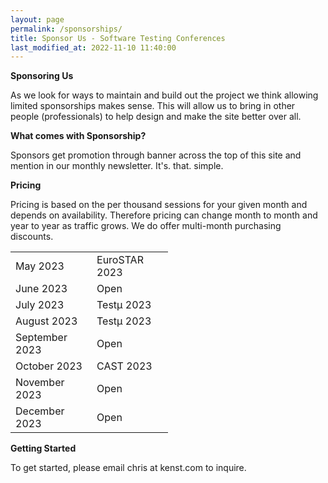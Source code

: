 ```yaml
---
layout: page
permalink: /sponsorships/
title: Sponsor Us - Software Testing Conferences
last_modified_at: 2022-11-10 11:40:00
---
```


**Sponsoring Us**

As we look for ways to maintain and build out the project we think allowing limited sponsorships makes sense. This will
allow us to bring in other people (professionals) to help design and make the site better over all.

**What comes with Sponsorship?**

Sponsors get promotion through banner across the top of this site and mention in our monthly newsletter. It's. that.
simple.

**Pricing**

Pricing is based on the per thousand sessions for your given month and depends on availability. Therefore pricing can
change month to month and year to year as traffic grows. We do offer multi-month purchasing discounts.

<table style="width:50%" align="center">
  <tr>
    <td>May 2023</td>
    <td>EuroSTAR 2023</td>
  </tr>
  <tr>
    <td>June 2023</td>
    <td>Open</td>
  </tr>
    <tr>
    <td>July 2023</td>
    <td>Testμ 2023</td>
  </tr>
  <tr>
    <td>August 2023</td>
    <td>Testμ 2023</td>
  </tr>
  <tr>
    <td>September 2023</td>
    <td>Open</td>
  </tr>
  <tr>
    <td>October 2023</td>
    <td>CAST 2023</td>
  </tr>
  <tr>
    <td>November 2023</td>
    <td>Open</td>
  </tr>
  <tr>
    <td>December 2023</td>
    <td>Open</td>
  </tr>
</table>


**Getting Started**

To get started, please email chris at kenst.com to inquire.